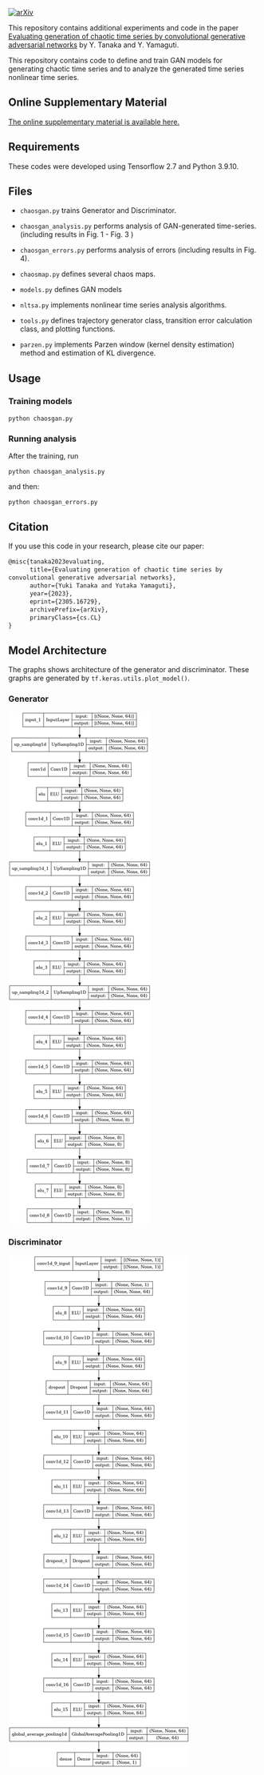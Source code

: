 

[![arXiv](https://img.shields.io/badge/arXiv-2305.16729-b31b1b.svg)](https://arxiv.org/abs/2305.16729)

This repository contains additional experiments and code in the paper [Evaluating generation of chaotic time series by convolutional generative adversarial networks](https://arxiv.org/abs/2305.16729) by Y. Tanaka and Y. Yamaguti. 

This repository contains code to define and train GAN models for generating chaotic time series and to analyze the generated time series nonlinear time series.


## Online Supplementary Material

[The online supplementary material is available here.](Supplementary_ChaosGAN.pdf)

## Requirements

These codes were developed using Tensorflow 2.7 and Python 3.9.10.

## Files

- `chaosgan.py` trains Generator and Discriminator.

- `chaosgan_analysis.py` performs analysis of GAN-generated time-series. (including results in Fig. 1 - Fig. 3 )

- `chaosgan_errors.py` performs analysis of errors (including results in Fig. 4).

- `chaosmap.py` defines several chaos maps.

- `models.py` defines GAN models

- `nltsa.py` implements nonlinear time series analysis algorithms.

- `tools.py` defines trajectory generator class, transition error calculation class, and plotting functions.

- `parzen.py` implements Parzen window (kernel density estimation) method and estimation of KL divergence.



## Usage

### Training models

```
python chaosgan.py
```

### Running analysis

After the training, run

```
python chaosgan_analysis.py
```

and then: 

```
python chaosgan_errors.py
```


## Citation

If you use this code in your research, please cite our paper:

```
@misc{tanaka2023evaluating,
      title={Evaluating generation of chaotic time series by convolutional generative adversarial networks}, 
      author={Yuki Tanaka and Yutaka Yamaguti},
      year={2023},
      eprint={2305.16729},
      archivePrefix={arXiv},
      primaryClass={cs.CL}
}
```

## Model Architecture


The graphs shows architecture of the generator and discriminator.
These graphs are generated by  `tf.keras.utils.plot_model()`.

### Generator
![generator graph](generator.png)

### Discriminator

![discriminator graph](discriminator.png)
